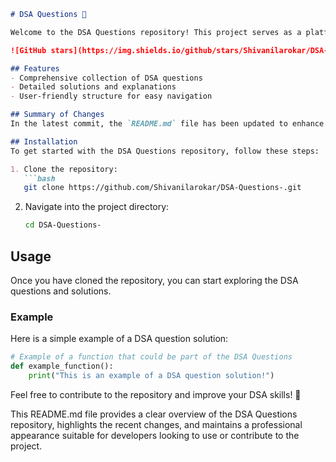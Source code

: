 ```markdown
# DSA Questions 🚀

Welcome to the DSA Questions repository! This project serves as a platform for developers and learners to practice and enhance their skills in Data Structures and Algorithms (DSA). This repository is designed to help you improve your understanding of various data structures and algorithms through a collection of questions and solutions.

![GitHub stars](https://img.shields.io/github/stars/Shivanilarokar/DSA-Questions-?style=social) ![Forks](https://img.shields.io/github/forks/Shivanilarokar/DSA-Questions-?style=social)

## Features
- Comprehensive collection of DSA questions
- Detailed solutions and explanations
- User-friendly structure for easy navigation

## Summary of Changes
In the latest commit, the `README.md` file has been updated to enhance the clarity and usability of the documentation. A new **Features** section was added, making it easier for users to understand the key aspects of the repository.

## Installation
To get started with the DSA Questions repository, follow these steps:

1. Clone the repository:
   ```bash
   git clone https://github.com/Shivanilarokar/DSA-Questions-.git
   ```
2. Navigate into the project directory:
   ```bash
   cd DSA-Questions-
   ```

## Usage
Once you have cloned the repository, you can start exploring the DSA questions and solutions.

### Example
Here is a simple example of a DSA question solution:

```python
# Example of a function that could be part of the DSA Questions
def example_function():
    print("This is an example of a DSA question solution!")
```

Feel free to contribute to the repository and improve your DSA skills! 🎉

This README.md file provides a clear overview of the DSA Questions repository, highlights the recent changes, and maintains a professional appearance suitable for developers looking to use or contribute to the project.
```